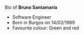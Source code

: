 Bio of **Bruno Santamaría**

* Software Engineer
* Born in Burgos on 14/02/1989
* Favourite colour: Green and red
